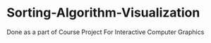 # Sorting-Algorithm-Visualization
Done as a part of Course Project For Interactive Computer Graphics 
